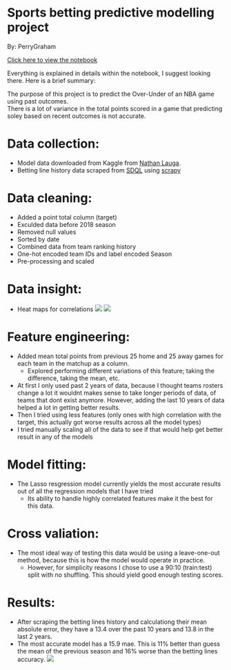 # Sports betting predictive modelling project

By: PerryGraham

[Click here to view the notebook](https://github.com/PerryGraham/Betting-Model-NBA/blob/master/BettingModel.ipynb)

Everything is explained in details within the notebook, I suggest looking there. Here is a brief summary: 

The purpose of this project is to predict the Over-Under of an NBA game using past outcomes.  
There is a lot of variance in the total points scored in a game that predicting soley based on recent outcomes is not accurate. 

# Data collection:
* Model data downloaded from Kaggle from [Nathan Lauga](https://www.kaggle.com/nathanlauga/nba-games).   
* Betting line history data scraped from [SDQL](https://sdql.com/) using [scrapy](https://scrapy.org/)
# Data cleaning:
* Added a point total column (target)
* Exculded data before 2018 season 
* Removed null values
* Sorted by date 
* Combined data from team ranking history
* One-hot encoded team IDs and label encoded Season 
* Pre-processing and scaled 
# Data insight:
* Heat maps for correlations 
![](https://imgur.com/a/5ayIlPD)
![](https://imgur.com/a/9xTxO3r)
# Feature engineering:
* Added mean total points from previous 25 home and 25 away games for each team in the matchup as a column. 
    * Explored performing different variations of this feature; taking the difference, taking the mean, etc. 
* At first I only used past 2 years of data, because I thought teams rosters change a lot it wouldnt makes sense to take longer periods of data, of teams that dont exist anymore. However, adding the last 10 years of data helped a lot in getting better results.
* Then I tried using less features (only ones with high correlation with the target, this actually got worse results across all the model types)
* I tried manually scaling all of the data to see if that would help get better result in any of the models
# Model fitting:
* The Lasso resgression model currently yields the most accurate results out of all the regression models that I have tried
    * Its ability to handle highly correlated features make it the best for this data. 
# Cross valiation:
* The most ideal way of testing this data would be using a leave-one-out method, because this is how the model would operate in practice.
    * However, for simplicity reasons I chose to use a 90:10 (train:test) split with no shuffling. This should yield good enough testing scores. 
# Results:
* After scraping the betting lines history and calculationg their mean absolute error, they have a 13.4 over the past 10 years and 13.8 in the last 2 years. 
* The most accurate model has a 15.9 mae. This is 11% better than guess the mean of the previous season and 16% worse than the betting lines accuracy. 
![](https://imgur.com/a/Cu9ZsAm)
